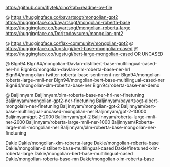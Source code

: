 https://github.com/iflytek/cino?tab=readme-ov-file

@ https://huggingface.co/bayartsogt/mongolian-gpt2
https://huggingface.co/bayartsogt/mongolian-roberta-base
https://huggingface.co/bayartsogt/mongolian-roberta-large
https://huggingface.co/Dorjzodovsuren/mongolian-gpt2


@ https://huggingface.co/flax-community/mongolian-gpt2
@ https://huggingface.co/tugstugi/bert-base-mongolian-cased
@ https://huggingface.co/tugstugi/bert-large-mongolian-cased   OR UNCASED


@ Blgn94
Blgn94/mongolian-Davlan-distilbert-base-multilingual-cased-ner-hrl
Blgn94/mongolian-davlan-xlm-roberta-base-ner-hrl
Blgn94/mongolian-twitter-roberta-base-sentiment-ner
Blgn94/mongolian-roberta-large-mnli-ner
Blgn94/mongolian-bert-base-multilingual-cased-ner
Blgn94/mongolian-xlm-roberta-base-ner
Blgn94/roberta-base-ner-demo



@ Baljinnyam
Baljinnyam/xlm-roberta-base-ner-hrl-ner-finetuning
Baljinnyam/mongolian-gpt2-ner-finetuning
Baljinnyam/bayartsogt-albert-mongolain-ner-finetuning
Baljinnyam/mongolian-gpt-2
Baljinnyam/bert-base-multilingual-uncased-mongolian-ner
Baljinnyam/gpt-2-10000
Baljinnyam/gpt-2-2000
Baljinnyam/gpt-2
Baljinnyam/roberta-large-mnli-ner-2000
Baljinnyam/roberta-large-mnli-ner-1000
Baljinnyam/Roberta-large-mnli-mongolian-ner
Baljinnyam/xlm-roberta-base-mongolian-ner-finetuning





Dakie
Dakie/mongolian-xlm-roberta-large
Dakie/mongolian-roberta-base
Dakie/mongolian-distilbert-base-multilingual-cased
Dakie/finetuned-xlm-roberta-large
Dakie/mongolian-bert-base-multilingual-cased
Dakie/mongolian-roberta-base-mn
Dakie/mongolian-xlm-roberta-base